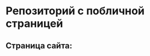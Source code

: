 # Репозиторий с побличной страницей
## Страница сайта:
<!-- Вставить ссылку на публичную страницу -->